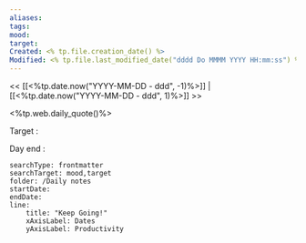 ```yaml
---
aliases: 
tags: 
mood: 
target: 
Created: <% tp.file.creation_date() %>
Modified: <% tp.file.last_modified_date("dddd Do MMMM YYYY HH:mm:ss") %>
---
```


<< [[<%tp.date.now("YYYY-MM-DD - ddd", -1)%>]] | [[<%tp.date.now("YYYY-MM-DD - ddd", 1)%>]] >>

<%tp.web.daily_quote()%>


Target : 

Day end : 


```tracker
searchType: frontmatter 
searchTarget: mood,target
folder: /Daily notes 
startDate:
endDate:
line:
    title: "Keep Going!"
    xAxisLabel: Dates
    yAxisLabel: Productivity 
```